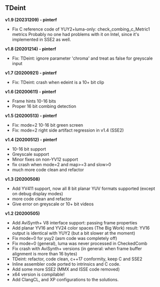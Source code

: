 ## TDeint
**v1.9 (20231209) - pinterf**

- Fix C reference code of YUY2+luma-only: check_combing_c_Metric1 metrics
  Probably no one had problems with it on Intel, since it's implemented in SSE2 as well.

**v1.8 (20201214) - pinterf**

- Fix: TDeint: ignore parameter 'chroma' and treat as false for greyscale input


**v1.7 (20200921) - pinterf**

- Fix: TDeint: crash when edeint is a 10+ bit clip

**v1.6 (20200611) - pinterf**

- Frame hints 10-16 bits
- Proper 16 bit combing detection

**v1.5 (20200513) - pinterf**

- Fix: mode=2 10-16 bit green screen
- Fix: mode=2 right side artifact regression in v1.4 (SSE2)

**v1.4 (20200512) - pinterf**

- 10-16 bit support
- Greyscale support
- Minor fixes on non-YV12 support
- fix crash when mode=2 and map>=3 and slow>0
- much more code clean and refactor

**v1.3 (20200508)**

- Add YV411 support, now all 8 bit planar YUV formats supported (except on debug display modes)
- more code clean and refactor
- Give error on greyscale or 10+ bit videos

**v1.2 (20200505)**

- Add AviSynth+ V8 interface support: passing frame properties
- Add planar YV16 and YV24 color spaces (The Big Work)
  result: YV16 output is identical with YUY2 (but a bit slower at the moment)
- Fix mode=0 for yuy2 (asm code was completely off)
- Fix mode=0 (general), luma was never processed in CheckedComb
- Fix crash with AviSynth+ versions (in general: when frame buffer alignment is more than 16 bytes)
- TDeint: refactor, code clean, c++17 conformity, keep C and SSE2
- Inline assembler code ported to intrinsics and C code. 
- Add some more SSE2 (MMX and ISSE code removed)
- x64 version is compilable!
- Add ClangCL, and XP configurations to the solutions.

